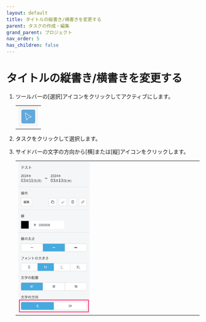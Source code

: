 ```yaml
---
layout: default
title: タイトルの縦書き/横書きを変更する
parent: タスクの作成・編集
grand_parent: プロジェクト
nav_order: 5
has_children: false
---
```


# タイトルの縦書き/横書きを変更する

1. ツールバーの[選択]アイコンをクリックしてアクティブにします。

   <table><tr><td>
   <img src="../../assets/images/activetool-selection.png" width="52px">
   </td></tr></table>

2. タスクをクリックして選択します。
3. サイドバーの文字の方向から[横]または[縦]アイコンをクリックします。

   <table><tr><td>
   <img src="../../assets/images/projects/task/change-title-direction/1.png" width="40%">
   </td></tr></table>